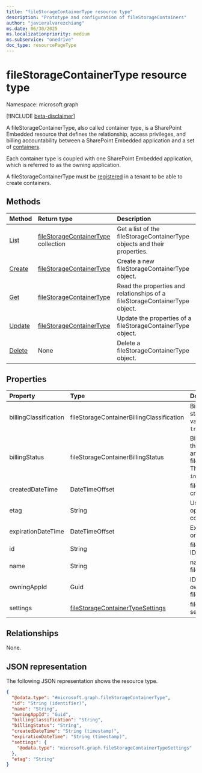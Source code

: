 ```yaml
---
title: "fileStorageContainerType resource type"
description: "Prototype and configuration of fileStorageContainers"
author: "javieralvarezchiang"
ms.date: 06/30/2025
ms.localizationpriority: medium
ms.subservice: "onedrive"
doc_type: resourcePageType
---
```


# fileStorageContainerType resource type

Namespace: microsoft.graph

[!INCLUDE [beta-disclaimer](../../includes/beta-disclaimer.md)]

A fileStorageContainerType, also called container type, is a SharePoint Embedded resource that defines the relationship, access privileges, and billing accountability between a SharePoint Embedded application and a set of [containers][fileStorageContainer].

Each container type is coupled with one SharePoint Embedded application, which is referred to as the owning application.

A fileStorageContainerType must be [registered][fileStorageContainerTypeRegistration] in a tenant to be able to create containers.


## Methods
|Method|Return type|Description|
|:---|:---|:---|
|[List](../api/filestorage-list-containertypes.md)|[fileStorageContainerType](../resources/filestoragecontainertype.md) collection|Get a list of the fileStorageContainerType objects and their properties.|
|[Create](../api/filestorage-post-containertypes.md)|[fileStorageContainerType](../resources/filestoragecontainertype.md)|Create a new fileStorageContainerType object.|
|[Get](../api/filestoragecontainertype-get.md)|[fileStorageContainerType](../resources/filestoragecontainertype.md)|Read the properties and relationships of a fileStorageContainerType object.|
|[Update](../api/filestoragecontainertype-update.md)|[fileStorageContainerType](../resources/filestoragecontainertype.md)|Update the properties of a fileStorageContainerType object.|
|[Delete](../api/filestorage-delete-containertypes.md)|None|Delete a fileStorageContainerType object.|

## Properties
|Property|Type|Description|
|:---|:---|:---|
|billingClassification|fileStorageContainerBillingClassification|Billing type. Defaults to standard. The possible values are: `standard`, `trial`, `directToCustomer`.|
|billingStatus|fileStorageContainerBillingStatus|Billing status. Valid when the billing has been set up and with trial fileStorageContainerTypes. The possible values are: `invalid`, `valid`.|
|createdDateTime|DateTimeOffset|fileStorageContainerType creation date. Read-only.|
|etag|String|Used in update for optimistic concurrency control.|
|expirationDateTime|DateTimeOffset|Expiration Date. Read-only.|
|id|String|fileStorageContainerType ID. Read-only|
|name|String|name of the fileStorageContainerType|
|owningAppId|Guid|ID of the application that owns the fileStorageContainerType.|
|settings|[fileStorageContainerTypeSettings](../resources/filestoragecontainertypesettings.md)|fileStorageContainerType settings|

## Relationships
None.

## JSON representation
The following JSON representation shows the resource type.
<!-- {
  "blockType": "resource",
  "keyProperty": "id",
  "@odata.type": "microsoft.graph.fileStorageContainerType",
  "baseType": "microsoft.graph.entity",
  "openType": false
}
-->
``` json
{
  "@odata.type": "#microsoft.graph.fileStorageContainerType",
  "id": "String (identifier)",
  "name": "String",
  "owningAppId": "Guid",
  "billingClassification": "String",
  "billingStatus": "String",
  "createdDateTime": "String (timestamp)",
  "expirationDateTime": "String (timestamp)",
  "settings": {
    "@odata.type": "microsoft.graph.fileStorageContainerTypeSettings"
  },
  "etag": "String"
}
```

[fileStorageContainer]: filestoragecontainer.md
[fileStorageContainerTypeRegistration]: filestoragecontainertyperegistration.md
